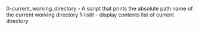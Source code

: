 0-current_working_directory - A script that prints the absolute path name of the current working directory
1-listit - display contents list of current directory
